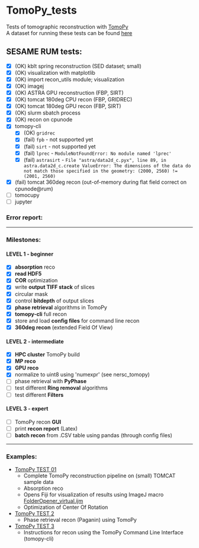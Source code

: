 # TomoPy_tests

Tests of tomographic reconstruction with [TomoPy](https://tomopy.readthedocs.io/en/latest/) <br />
A dataset for running these tests can be found [here](https://sesamejo-my.sharepoint.com/:f:/g/personal/gianluca_iori_sesame_org_jo/Ei7H2BsgcgZMqiMqEzER-5oBoUlZCwY84sKT3D5i1hPc_Q?e=GgsAR6)

## SESAME RUM tests:
- [X] (OK) kblt spring reconstruction (SED dataset; small)
- [X] (OK) visualization with matplotlib
- [X] (OK) import recon_utils module; visualization
- [X] (OK) imagej
- [X] (OK) ASTRA GPU reconstruction (FBP, SIRT)
- [X] (OK) tomcat 180deg CPU recon (FBP, GRIDREC)
- [X] (OK) tomcat 180deg GPU recon (FBP, SIRT)
- [X] (OK) slurm sbatch process
- [X] (OK) recon on cpunode
- [X] tomopy-cli
  - [X] (OK) `gridrec`
  - [X] (fail) `fpb` - not supported yet
  - [X] (fail) `sirt` - not supported yet
  - [X] (fail) `lprec` - `ModuleNotFoundError: No module named 'lprec'`
  - [X] (fail) `astrasirt` - `File "astra/data2d_c.pyx", line 89, in astra.data2d_c.create
ValueError: The dimensions of the data do not match those specified in the geometry: (2000, 2560) != (2001, 2560)`
- [X] (fail) tomcat 360deg recon (out-of-memory during flat field correct on cpunode@rum)
- [ ] tomocupy
- [ ] jupyter

### Error report:

---
### Milestones:
#### LEVEL 1 - beginner
- [x] **absorption** reco
- [x] **read HDF5**
- [x] **COR** optimization
- [x] write **output TIFF stack** of slices
- [x] circular mask
- [x] control **bitdepth** of output slices
- [x] **phase retrieval** algorithms in TomoPy
- [x] **tomopy-cli** full recon
- [x] store and load **config files** for command line recon
- [x] **360deg recon** (extended Field Of View)
#### LEVEL 2 - intermediate
- [X] **HPC cluster** TomoPy build
- [X] **MP reco**
- [X] **GPU reco**
- [X] normalize to uint8 using 'numexpr' (see nersc_tomopy)
- [ ] phase retrieval with **PyPhase**
- [ ] test different **Ring removal** algorithms
- [ ] test different **Filters**
#### LEVEL 3 - expert
- [ ] TomoPy recon **GUI**
- [ ] print **recon report** (Latex)
- [ ] **batch recon** from .CSV table using pandas (through config files)
___

### Examples:
- [TomoPy TEST 01](examples/TomoPy_test01.ipynb)
    - Complete TomoPy reconstruction pipeline on (small) TOMCAT sample data
    - Absorption reco
    - Opens Fiji for visualization of results using ImageJ macro [FolderOpener_virtual.ijm](https://gitlab.com/sesame_beats/imagej_utils/-/blob/master/macros/FolderOpener_virtual.ijm)
    - Optimization of Center Of Rotation
- [TomoPy TEST 2](examples/phase_retrieval/TomoPy_test02_PhaseRetrieval_TomoPy.ipynb)
    - Phase retrieval recon (Paganin) using TomoPy
- [TomoPy TEST 3](examples/TomoPy_test03_tomopy-cli.ipynb)
    - Instructions for recon using the TomoPy Command Line Interface (tomopy-cli)